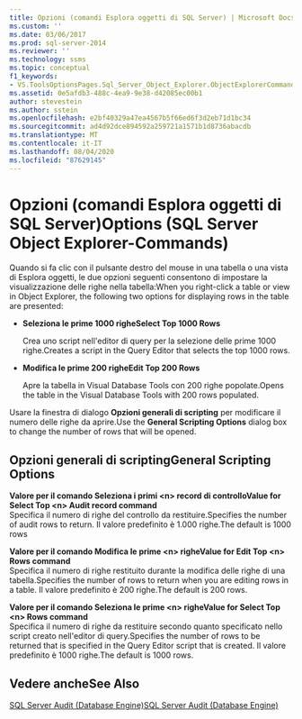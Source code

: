 ```yaml
---
title: Opzioni (comandi Esplora oggetti di SQL Server) | Microsoft Docs
ms.custom: ''
ms.date: 03/06/2017
ms.prod: sql-server-2014
ms.reviewer: ''
ms.technology: ssms
ms.topic: conceptual
f1_keywords:
- VS.ToolsOptionsPages.Sql_Server_Object_Explorer.ObjectExplorerCommands
ms.assetid: 0e5afdb3-488c-4ea9-9e38-d42085ec00b1
author: stevestein
ms.author: sstein
ms.openlocfilehash: e2bf40329a47ea4567b5f66ed6f3d2eb71d1bc34
ms.sourcegitcommit: ad4d92dce894592a259721a1571b1d8736abacdb
ms.translationtype: MT
ms.contentlocale: it-IT
ms.lasthandoff: 08/04/2020
ms.locfileid: "87629145"
---
```

# <a name="options-sql-server-object-explorer-commands"></a><span data-ttu-id="a13ae-102">Opzioni (comandi Esplora oggetti di SQL Server)</span><span class="sxs-lookup"><span data-stu-id="a13ae-102">Options (SQL Server Object Explorer-Commands)</span></span>
  <span data-ttu-id="a13ae-103">Quando si fa clic con il pulsante destro del mouse in una tabella o una vista di Esplora oggetti, le due opzioni seguenti consentono di impostare la visualizzazione delle righe nella tabella:</span><span class="sxs-lookup"><span data-stu-id="a13ae-103">When you right-click a table or view in Object Explorer, the following two options for displaying rows in the table are presented:</span></span>  
  
-   <span data-ttu-id="a13ae-104">**Seleziona le prime 1000 righe**</span><span class="sxs-lookup"><span data-stu-id="a13ae-104">**Select Top 1000 Rows**</span></span>  
  
     <span data-ttu-id="a13ae-105">Crea uno script nell'editor di query per la selezione delle prime 1000 righe.</span><span class="sxs-lookup"><span data-stu-id="a13ae-105">Creates a script in the Query Editor that selects the top 1000 rows.</span></span>  
  
-   <span data-ttu-id="a13ae-106">**Modifica le prime 200 righe**</span><span class="sxs-lookup"><span data-stu-id="a13ae-106">**Edit Top 200 Rows**</span></span>  
  
     <span data-ttu-id="a13ae-107">Apre la tabella in Visual Database Tools con 200 righe popolate.</span><span class="sxs-lookup"><span data-stu-id="a13ae-107">Opens the table in the Visual Database Tools with 200 rows populated.</span></span>  
  
 <span data-ttu-id="a13ae-108">Usare la finestra di dialogo **Opzioni generali di scripting** per modificare il numero delle righe da aprire.</span><span class="sxs-lookup"><span data-stu-id="a13ae-108">Use the **General Scripting Options** dialog box to change the number of rows that will be opened.</span></span>  
  
## <a name="general-scripting-options"></a><span data-ttu-id="a13ae-109">Opzioni generali di scripting</span><span class="sxs-lookup"><span data-stu-id="a13ae-109">General Scripting Options</span></span>  
 <span data-ttu-id="a13ae-110">**Valore per il comando Seleziona i primi \<n> record di controllo**</span><span class="sxs-lookup"><span data-stu-id="a13ae-110">**Value for Select Top \<n> Audit record command**</span></span>  
 <span data-ttu-id="a13ae-111">Specifica il numero di righe del controllo da restituire.</span><span class="sxs-lookup"><span data-stu-id="a13ae-111">Specifies the number of audit rows to return.</span></span> <span data-ttu-id="a13ae-112">Il valore predefinito è 1.000 righe.</span><span class="sxs-lookup"><span data-stu-id="a13ae-112">The default is 1000 rows</span></span>  
  
 <span data-ttu-id="a13ae-113">**Valore per il comando Modifica le prime \<n> righe**</span><span class="sxs-lookup"><span data-stu-id="a13ae-113">**Value for Edit Top \<n> Rows command**</span></span>  
 <span data-ttu-id="a13ae-114">Specifica il numero di righe restituito durante la modifica delle righe di una tabella.</span><span class="sxs-lookup"><span data-stu-id="a13ae-114">Specifies the number of rows to return when you are editing rows in a table.</span></span> <span data-ttu-id="a13ae-115">Il valore predefinito è 200 righe.</span><span class="sxs-lookup"><span data-stu-id="a13ae-115">The default is 200 rows.</span></span>  
  
 <span data-ttu-id="a13ae-116">**Valore per il comando Seleziona le prime \<n> righe**</span><span class="sxs-lookup"><span data-stu-id="a13ae-116">**Value for Select Top \<n> Rows command**</span></span>  
 <span data-ttu-id="a13ae-117">Specifica il numero di righe da restituire secondo quanto specificato nello script creato nell'editor di query.</span><span class="sxs-lookup"><span data-stu-id="a13ae-117">Specifies the number of rows to be returned that is specified in the Query Editor script that is created.</span></span> <span data-ttu-id="a13ae-118">Il valore predefinito è 1000 righe.</span><span class="sxs-lookup"><span data-stu-id="a13ae-118">The default is 1000 rows.</span></span>  
  
## <a name="see-also"></a><span data-ttu-id="a13ae-119">Vedere anche</span><span class="sxs-lookup"><span data-stu-id="a13ae-119">See Also</span></span>  
 [<span data-ttu-id="a13ae-120">SQL Server Audit &#40;Database Engine&#41;</span><span class="sxs-lookup"><span data-stu-id="a13ae-120">SQL Server Audit &#40;Database Engine&#41;</span></span>](../../relational-databases/security/auditing/sql-server-audit-database-engine.md)  
  
  
